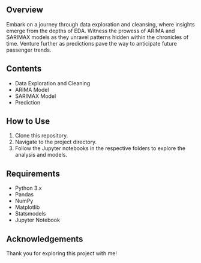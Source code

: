 ## Overview

Embark on a journey through data exploration and cleansing, where insights emerge from the depths of EDA. Witness the prowess of ARIMA and SARIMAX models as they unravel patterns hidden within the chronicles of time. Venture further as predictions pave the way to anticipate future passenger trends. 

## Contents

- Data Exploration and Cleaning
- ARIMA Model
- SARIMAX Model
- Prediction

## How to Use

1. Clone this repository.
2. Navigate to the project directory.
3. Follow the Jupyter notebooks in the respective folders to explore the analysis and models.

## Requirements

- Python 3.x
- Pandas
- NumPy
- Matplotlib
- Statsmodels
- Jupyter Notebook

## Acknowledgements

Thank you for exploring this project with me!

